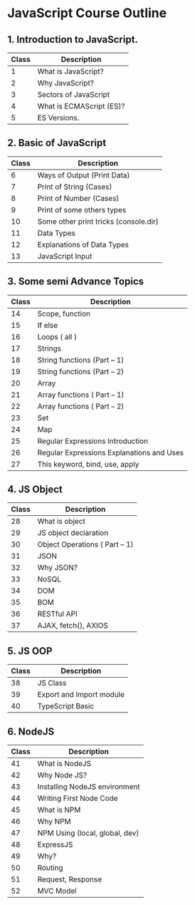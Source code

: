 # JavaScript Course Outline

## 1. Introduction to JavaScript.

| Class | Description |
| --- | --- |
| 1 | What is JavaScript? |
| 2 | Why JavaScript? |
| 3 | Sectors of JavaScript |
| 4 | What is ECMAScript (ES)? |
| 5 | ES Versions. |

## 2. Basic of JavaScript

| Class | Description |
| --- | --- |
| 6 | Ways of Output (Print Data) |
| 7 | Print of String (Cases) |
| 8 | Print of Number (Cases) |
| 9 | Print of some others types |
| 10 | Some other print tricks (console.dir) |
| 11 | Data Types |
| 12 | Explanations of Data Types |
| 13 | JavaScript Input |

## 3. Some semi Advance Topics

| Class | Description |
| --- | --- |
| 14 | Scope, function |
| 15 | If else |
| 16 | Loops ( all ) |
| 17 | Strings |
| 18 | String functions (Part – 1) |
| 19 | String functions (Part – 2) |
| 20 | Array |
| 21 | Array functions ( Part – 1) |
| 22 | Array functions ( Part – 2) |
| 23 | Set |
| 24 | Map |
| 25 | Regular Expressions Introduction |
| 26 | Regular Expressions Explanations and Uses |
| 27 | This keyword, bind, use, apply |

## 4. JS Object

| Class | Description |
| --- | --- |
| 28 | What is object |
| 29 | JS object declaration |
| 30 | Object Operations ( Part – 1) |
| 31 | JSON
| 32 | Why JSON? |
| 33 | NoSQL |
| 34 | DOM |
| 35 | BOM |
| 36 | RESTful API |
| 37 | AJAX, fetch(), AXIOS |

## 5. JS OOP

| Class | Description |
| --- | --- |
| 38 | JS Class |
| 39 | Export and Import module |
| 40 | TypeScript Basic |

## 6. NodeJS

| Class | Description |
| --- | --- |
| 41 | What is NodeJS
| 42 | Why Node JS?
| 43 | Installing NodeJS environment
| 44 | Writing First Node Code |
| 45 | What is NPM
| 46 | Why NPM
| 47 | NPM Using (local, global, dev) |
| 48 | ExpressJS
| 49 | Why?
| 50 | Routing
| 51 | Request, Response |
| 52 | MVC Model |